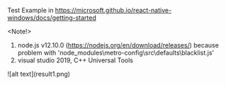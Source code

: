 Test Example in https://microsoft.github.io/react-native-windows/docs/getting-started 

<Note!>
1. node.js v12.10.0 (https://nodejs.org/en/download/releases/) because problem with 'node_modules\metro-config\src\defaults\blacklist.js'
2. visual studio 2019, C++ Universal Tools

<Result>
![alt text](result1.png) 
